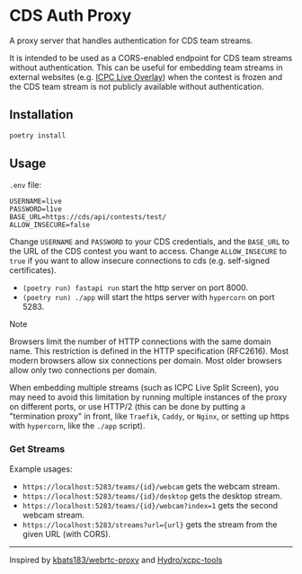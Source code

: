 # CDS Auth Proxy

A proxy server that handles authentication for CDS team streams.

It is intended to be used as a CORS-enabled endpoint for CDS team streams without authentication.
This can be useful for embedding team streams in external websites (e.g. [ICPC Live Overlay](https://github.com/icpc/live-v3))
when the contest is frozen and the CDS team stream is not publicly available without authentication.

## Installation

```bash
poetry install
```

## Usage

`.env` file:

```env
USERNAME=live
PASSWORD=l1ve
BASE_URL=https://cds/api/contests/test/
ALLOW_INSECURE=false
```

Change `USERNAME` and `PASSWORD` to your CDS credentials, and the `BASE_URL` to the URL of the CDS contest you want to access.
Change `ALLOW_INSECURE` to `true` if you want to allow insecure connections to cds (e.g. self-signed certificates).

- `(poetry run) fastapi run` start the http server on port 8000.
- `(poetry run) ./app` will start the https server with `hypercorn` on port 5283.

> [!NOTE]  
> Browsers limit the number of HTTP connections with the same domain name. This restriction is defined in the HTTP specification (RFC2616). Most modern browsers allow six connections per domain. Most older browsers allow only two connections per domain.
>
> When embedding multiple streams (such as ICPC Live Split Screen), you may need to avoid this limitation by running multiple instances of the proxy on different ports, or use HTTP/2 (this can be done by putting a "termination proxy" in front, like `Traefik`, `Caddy`, or `Nginx`, or setting up https with `hypercorn`, like the `./app` script).

### Get Streams

Example usages:

- `https://localhost:5283/teams/{id}/webcam` gets the webcam stream.
- `https://localhost:5283/teams/{id}/desktop` gets the desktop stream.
- `https://localhost:5283/teams/{id}/webcam?index=1` gets the second webcam stream.
- `https://localhost:5283/streams?url={url}` gets the stream from the given URL (with CORS).

---
Inspired by [kbats183/webrtc-proxy](https://github.com/kbats183/webrtc-proxy) and [Hydro/xcpc-tools](https://github.com/hydro-dev/xcpc-tools)
